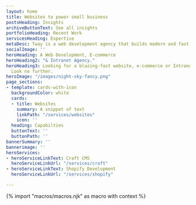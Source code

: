 ```yaml
---
layout: home
title: Websites to power small business
postsHeading: Insights
archiveButtonText: See all insights
portfolioHeading: Recent Work
servicesHeading: Expertise
metaDesc: Tway is a web development agency that builds modern and fast websites.
socialImage: ''
heroHeading: A Web Development, E-commerce
heroHeading2: "& Intranet Agency."
heroHeading3: Looking for a blazing-fast website, e-commerce or Intranet solution?
  Look no further.
heroImage: "/images/night-sky-fancy.png"
page_sections:
- template: cards-with-icon
  backgroundColor: white
  cards:
  - title: Websites
    summary: A snippet of text
    linkPath: "/services/websites"
    icon: ''
  heading: Capabilties
  buttonText: ''
  buttonPath: ''
bannerSummary: ''
bannerimage: ''
heroServices:
- heroServiceLinkText: Craft CMS
  heroServiceLinkUrl: "/services/craft"
- heroServiceLinkText: Shopify Development
  heroServiceLinkUrl: "/services/shopify"

---
```

<!-- do not delete -->
{% import "macros/macros.njk" as macro with context %}
<!-- do not delete -->